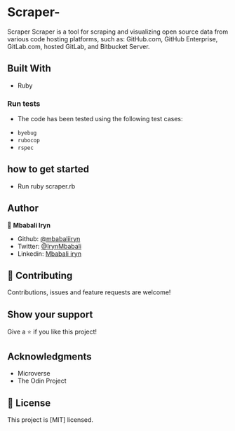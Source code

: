 # Scraper-
Scraper
Scraper is a tool for scraping and visualizing open source data from various code hosting platforms, such as: GitHub.com, GitHub Enterprise, GitLab.com, hosted GitLab, and Bitbucket Server.


## Built With

- Ruby

### Run tests

- The code has been tested using the following test cases:

* `byebug`
* `rubocop`
* `rspec`

## how to get started
- Run ruby scraper.rb

## Author

👤 **Mbabali Iryn**

- Github: [@mbabaliiryn](https://github.com/mbabaliiryn)
- Twitter: [@IrynMbabali](https://twitter.com/IrynMbabali)
- Linkedin: [Mbabali iryn](https://www.linkedin.com/feed/)


## 🤝 Contributing

Contributions, issues and feature requests are welcome!

## Show your support

Give a ⭐️ if you like this project!

## Acknowledgments

- Microverse
- The Odin Project

## 📝 License

This project is [MIT] licensed.